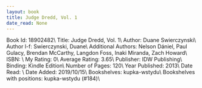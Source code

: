 ```yaml
---
layout: book
title: Judge Dredd, Vol. 1
date_read: None
---
```


Book Id: 18902482\ 
Title: Judge Dredd, Vol. 1\ 
Author: Duane Swierczynski\ 
Author l-f: Swierczynski, Duane\ 
Additional Authors: Nelson Dániel, Paul Gulacy, Brendan McCarthy, Langdon Foss, Inaki Miranda, Zach Howard\ 
ISBN: \ 
My Rating: 0\ 
Average Rating: 3.65\ 
Publisher: IDW Publishing\ 
Binding: Kindle Edition\ 
Number of Pages: 120\ 
Year Published: 2013\ 
Date Read: \ 
Date Added: 2019/10/15\ 
Bookshelves: kupka-wstydu\ 
Bookshelves with positions: kupka-wstydu (#184)\ 

